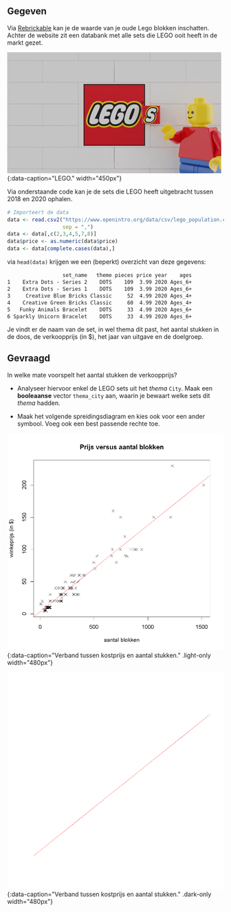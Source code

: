 ## Gegeven

Via <a href="https://rebrickable.com/" target="_blank">Rebrickable</a> kan je de waarde van je oude Lego blokken inschatten. Achter de website zit een databank met alle sets die LEGO ooit heeft in de markt gezet.

![LEGO.](media/lego.gif "LEGO."){:data-caption="LEGO." width="450px"}

Via onderstaande code kan je de sets die LEGO heeft uitgebracht tussen 2018 en 2020 ophalen. 
```R
# Importeert de data
data <- read.csv2("https://www.openintro.org/data/csv/lego_population.csv",
                  sep = ",")
data <- data[,c(2,3,4,5,7,8)]
data$price <- as.numeric(data$price)
data <- data[complete.cases(data),]
```

via `head(data)` krijgen we een (beperkt) overzicht van deze gegevens:

```
                  set_name   theme pieces price year    ages
1    Extra Dots - Series 2    DOTS    109  3.99 2020 Ages_6+
2    Extra Dots - Series 1    DOTS    109  3.99 2020 Ages_6+
3     Creative Blue Bricks Classic     52  4.99 2020 Ages_4+
4    Creative Green Bricks Classic     60  4.99 2020 Ages_4+
5   Funky Animals Bracelet    DOTS     33  4.99 2020 Ages_6+
6 Sparkly Unicorn Bracelet    DOTS     33  4.99 2020 Ages_6+
```

Je vindt er de naam van de set, in wel thema dit past, het aantal stukken in de doos, de verkoopprijs (in $), het jaar van uitgave en de doelgroep.

## Gevraagd

In welke mate voorspelt het aantal stukken de verkoopprijs?

- Analyseer hiervoor enkel de LEGO sets uit het *thema* `City`. Maak een **booleaanse** vector `thema_city` aan, waarin je bewaart welke sets dit *thema* hadden.

- Maak het volgende spreidingsdiagram en kies ook voor een ander symbool. Voeg ook een best passende rechte toe.

![Verband tussen kostprijs en aantal stukken.](media/plot.png "Verband tussen kostprijs en aantal stukken."){:data-caption="Verband tussen kostprijs en aantal stukken." .light-only width="480px"}

![Verband tussen kostprijs en aantal stukken.](media/plot_dark.png "Verband tussen kostprijs en aantal stukken."){:data-caption="Verband tussen kostprijs en aantal stukken." .dark-only width="480px"}

